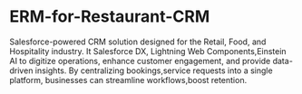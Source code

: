 # ERM-for-Restaurant-CRM
 Salesforce-powered CRM solution designed for the Retail, Food, and Hospitality industry. It Salesforce DX, Lightning Web Components,Einstein AI to digitize operations, enhance customer engagement, and provide data-driven insights. By centralizing bookings,service requests into a single platform, businesses can streamline workflows,boost retention.
